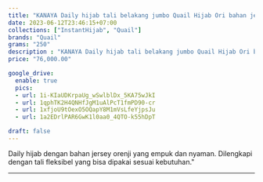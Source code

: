 ```yaml
---
title: "KANAYA Daily hijab tali belakang jumbo Quail Hijab Ori bahan jersey orenji Murah"
date: 2023-06-12T23:46:15+07:00
collections: ["InstantHijab", "Quail"]
brands: "Quail"
grams: "250"
description : "KANAYA Daily hijab tali belakang jumbo Quail Hijab Ori bahan jersey orenji Murah"
price: "76,000.00"

google_drive:
  enable: true
  pics:
  - url: 1i-KIaUDKrpaUg_wSwlblDx_5KA75wJkI
  - url: 1qphTK2H4QNHfJgM1uAlPcT1fmPD90-cr
  - url: 1xfjoU9tOexO5OQapY8M1mVsLfeYjpsJu
  - url: 1a2EDrlPAR6GwK1l0aa0_4QTO-k55hDpT

draft: false
---
```


Daily hijab dengan bahan jersey orenji yang empuk dan nyaman. Dilengkapi dengan tali fleksibel yang bisa dipakai sesuai kebutuhan."

----------      
  
